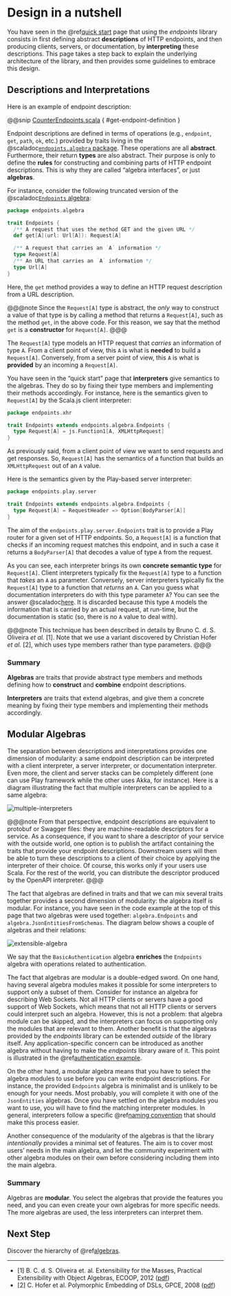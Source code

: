 # Design in a nutshell

You have seen in the @ref[quick start](quick-start.md) page that using the _endpoints_ library consists in
first defining abstract **descriptions** of HTTP endpoints, and then producing clients, servers, or
documentation, by **interpreting** these descriptions. This page takes a step back to
explain the underlying architecture of the library, and then provides some guidelines
to embrace this design.

## Descriptions and Interpretations

Here is an example of endpoint description:

@@snip [CounterEndpoints.scala](/documentation/examples/quickstart/endpoints/src/main/scala/quickstart/CounterEndpoints.scala) { #get-endpoint-definition }

Endpoint descriptions are defined in terms of operations (e.g., `endpoint`, `get`, `path`, `ok`, etc.)
provided by traits living in the @scaladoc[`endpoints.algebra` package](endpoints.algebra.index).
These operations are all **abstract**. Furthermore, their return **types** are also abstract. Their
purpose is only to define the **rules** for constructing and combining parts of HTTP endpoint
descriptions. This is why they are called “algebra interfaces”, or just **algebras**.

For instance, consider the following truncated version of the
@scaladoc[`Endpoints` algebra](endpoints.algebra.Endpoints):

~~~ scala
package endpoints.algebra

trait Endpoints {
  /** A request that uses the method GET and the given URL */
  def get[A](url: Url[A]): Request[A]

  /** A request that carries an `A` information */
  type Request[A]
  /** An URL that carries an `A` information */
  type Url[A]
}
~~~

Here, the `get` method provides a way to define an HTTP request description from a URL description.

@@@note
Since the `Request[A]` type is abstract, the _only_ way to construct a value of that type is
by calling a method that returns a `Request[A]`, such as the method `get`, in the above
code. For this reason, we say that the method `get` is a **constructor** for `Request[A]`.
@@@

The `Request[A]` type models an HTTP request that *carries* an information of type `A`. From a client
point of view, this `A` is what is **needed** to build a `Request[A]`. Conversely, from a server point
of view, this `A` is what is **provided** by an incoming a `Request[A]`.

You have seen in the “quick start” page that **interpreters** give semantics to the algebras. They
do so by fixing their type members and implementing their methods accordingly. For instance, here is the
semantics given to `Request[A]` by the Scala.js client interpreter:

~~~ scala
package endpoints.xhr

trait Endpoints extends endpoints.algebra.Endpoints {
  type Request[A] = js.Function1[A, XMLHttpRequest]
}
~~~

As previously said, from a client point of view we want to send requests and get responses. So, `Request[A]`
has the semantics of a function that builds an `XMLHttpRequest` out of an `A` value.

Here is the semantics given by the Play-based server interpreter:

~~~ scala
package endpoints.play.server

trait Endpoints extends endpoints.algebra.Endpoints {
  type Request[A] = RequestHeader => Option[BodyParser[A]]
}
~~~

The aim of the `endpoints.play.server.Endpoints` trait is to provide a Play router for a given set of HTTP endpoints. So,
a `Request[A]` is a function that checks if an incoming request matches this endpoint, and in such
a case it returns a `BodyParser[A]` that decodes a value of type `A` from the request.

As you can see, each interpreter brings its own **concrete semantic type** for `Request[A]`. Client
interpreters typically fix the `Request[A]` type to a function that *takes* an `A` as parameter. Conversely,
server interpreters typically fix the `Request[A]` type to a function that *returns* an `A`. Can you guess
what documentation interpreters do with this type parameter `A`? You can see the answer
@scaladoc[here](endpoints.openapi.Requests#Request[A]=Requests.this.DocumentedRequest). It is
discarded because this type `A` models the information that is carried by an actual request, at run-time,
but the documentation is static (so, there is no `A` value to deal with).

@@@note
This technique has been described in details by Bruno C. d. S. Oliveira *et al.* [1].
Note that we use a variant discovered by Christian Hofer *et al.* [2], which uses
type members rather than type parameters.
@@@

### Summary

**Algebras** are traits that provide abstract type members and methods defining how to
**construct** and **combine** endpoint descriptions.

**Interpreters** are traits that extend algebras, and give them a concrete meaning by
fixing their type members and implementing their methods accordingly.

## Modular Algebras

The separation between descriptions and interpretations provides one dimension of
modularity: a same endpoint description can be interpreted with a client interpreter,
a server interpreter, or documentation interpreter. Even more, the client and server
stacks can be completely different (one can use Play framework while the other uses
Akka, for instance). Here is a diagram illustrating the fact that multiple
interpreters can be applied to a same algebra:

![multiple-interpreters](multiple-interpreters.svg)

@@@note
From that perspective, endpoint descriptions are equivalent to protobuf or Swagger
files: they are machine-readable descriptors for a service. As a consequence, if you
want to share a descriptor of your service with the outside world, one option is
to publish the artifact containing the traits that provide your endpoint descriptions.
Downstream users will then be able to turn these descriptions to a client of
their choice by applying the interpreter of their choice. Of course, this works only
if your users use Scala. For the rest of the world, you can distribute the
descriptor produced by the OpenAPI interpreter.
@@@

The fact that algebras are defined in traits and that we can mix several traits
together provides a second dimension of modularity: the algebra itself is modular.
For instance, you have seen in the code example at the top of this page that two
algebras were used together: `algebra.Endpoints` and `algebra.JsonEntitiesFromSchemas`.
The diagram below shows a couple of algebras and their relations:

![extensible-algebra](extensible-algebra.svg)

We say that the `BasicAuthentication` algebra **enriches** the `Endpoints` algebra
with operations related to authentication.

The fact that algebras are modular is a double-edged sword. On one hand, having several
algebra modules makes it possible for some interpreters to support only a subset of them.
Consider for instance an algebra for describing Web Sockets. Not all HTTP clients or servers
have a good support of Web Sockets, which means that not all HTTP clients or servers could
interpret such an algebra. However, this is not a problem: that algebra module can
be skipped, and the interpreters can focus on supporting only the modules that are
relevant to them. Another benefit is that the algebras provided by the _endpoints_ library
can be extended *outside* of the library itself. Any application-specific concern can
be introduced as another algebra without having to make the _endpoints_ library aware of
it. This point is illustrated in the
@ref[authentication example](guides/custom-authentication.md).

On the other hand, a modular algebra means that you have to select the algebra modules
to use before you can write endpoint descriptions. For instance, the provided
`Endpoints` algebra is minimalist and is unlikely to be enough for your needs. Most
probably, you will complete it with one of the `JsonEntities` algebras. Once you have
settled on the algebra modules you want to use, you will have to find the matching
interpreter modules. In general, interpreters follow a specific
@ref[naming convention](algebras-and-interpreters.md#naming-conventions) that should make
this process easier.

Another consequence of the modularity of the algebras is that the library *intentionally*
provides a minimal set of features. The aim is to cover most users’ needs in the main
algebra, and let the community experiment with other algebra modules on their own before
considering including them into the main algebra.

### Summary

Algebras are **modular**. You select the algebras that provide the features
you need, and you can even create your own algebras for more specific needs.
The more algebras are used, the less interpreters can interpret them.

## Next Step

Discover the hierarchy of @ref[algebras](algebras-and-interpreters.md).

---

- [1] B. C. d. S. Oliveira et. al. Extensibility for the Masses, Practical Extensibility with Object Algebras, ECOOP,
2012 ([pdf](https://www.cs.utexas.edu/~wcook/Drafts/2012/ecoop2012.pdf))
- [2] C. Hofer et al. Polymorphic Embedding of DSLs, GPCE, 2008 ([pdf](https://www.informatik.uni-marburg.de/~rendel/hofer08polymorphic.pdf))
